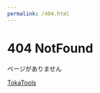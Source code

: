 ```yaml
---
permalink: /404.html
---
```


# 404 NotFound

ページがありません

[TokaTools](https://toka7290.github.io/TokaTools/)
